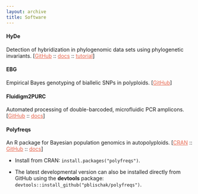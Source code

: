 ```yaml
---
layout: archive
title: Software
---
```


<style>

a {
  color: #e86850;
}

a:hover {
  color: #ffd800;
}

</style>

#### HyDe

Detection of hybridization in phylogenomic data sets using phylogenetic invariants. [<a href="https://github.com/pblischak/HyDe" target="_blank">GitHub</a> :: <a href="http://hybridization-detection.readthedocs.io/" target="_blank">docs</a> :: <a href="https://github.com/pblischak/evol2017/blob/master/HyDe.ipynb" target="_blank">tutorial</a>]

#### EBG

Empirical Bayes genotyping of biallelic SNPs in polyploids. [<a href="https://github.com/pblischak/polyploid-genotyping" target="_blank">GitHub</a>]

#### Fluidigm2PURC

Automated processing of double-barcoded, microfluidic PCR amplicons. [<a href="https://github.com/pblischak/fluidigm2purc" target="_blank">GitHub</a> :: <a href="http://fluidigm2purc.readthedocs.io/" target="_blank">docs</a>]

#### Polyfreqs

An R package for Bayesian population genomics in autopolyploids. [<a href="https://cran.r-project.org/package=polyfreqs" target="_blank">CRAN</a> :: <a href="https://github.com/pblischak/polyfreqs" target="_blank">GitHub</a> :: <a href="{{site.url}}/polyfreqs" target="_blank">docs</a>]

- Install from CRAN: `install.packages("polyfreqs")`.

- The latest developmental version can also be installed directly from GitHub using the **devtools** package: `devtools::install_github("pblischak/polyfreqs")`.
